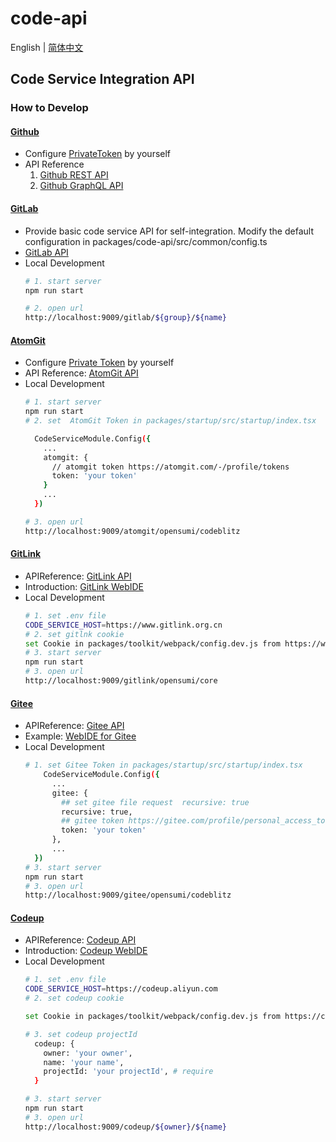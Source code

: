 # code-api
English | [简体中文](./README-zh_CN.md)
## Code Service Integration API

### How to Develop
#### [Github](https://github.com/)
- Configure [PrivateToken](https://github.com/settings/tokens/new?scopes=repo&description=codeblitz) by yourself
- API Reference
  1. [Github REST API](https://docs.github.com/rest)
  2. [Github GraphQL API](https://docs.github.com/graphql)
#### [GitLab](https://gitlab.cn/)
- Provide basic code service API for self-integration. Modify the default configuration in packages/code-api/src/common/config.ts
- [GitLab API](https://docs.gitlab.com/ee/api/)
- Local Development
  ```bash
  # 1. start server
  npm run start

  # 2. open url
  http://localhost:9009/gitlab/${group}/${name}
  ```

#### [AtomGit](https://atomgit.com/)
- Configure [Private Token](https://atomgit.com/-/profile/tokens) by yourself
- API Reference: [AtomGit API](https://docs.atomgit.com/category/api)
- Local Development
  ```bash
  # 1. start server
  npm run start
  # 2. set  AtomGit Token in packages/startup/src/startup/index.tsx 

    CodeServiceModule.Config({
      ...
      atomgit: {
        // atomgit token https://atomgit.com/-/profile/tokens
        token: 'your token'
      }
      ...
    })

  # 3. open url
  http://localhost:9009/atomgit/opensumi/codeblitz
  ```
#### [GitLink](https://www.gitlink.org.cn/)  
- APIReference: [GitLink API](https://www.gitlink.org.cn/docs/api#introduction)
- Introduction: [GitLink WebIDE](https://help.gitlink.org.cn/%E4%BB%A3%E7%A0%81%E5%BA%93%E7%AE%A1%E7%90%86/WebIDE)
- Local Development
  ```bash
  # 1. set .env file
  CODE_SERVICE_HOST=https://www.gitlink.org.cn
  # 2. set gitlnk cookie  
  set Cookie in packages/toolkit/webpack/config.dev.js from https://www.gitlink.org.cn response header
  # 3. start server
  npm run start
  # 3. open url
  http://localhost:9009/gitlink/opensumi/core
  ```

#### [Gitee](https://gitee.com/) 
- APIReference: [Gitee API](https://gitee.com/api/v5/swagger#/getV5ReposOwnerRepoStargazers?ex=no)
- Example: [WebIDE for Gitee](https://codeblitz.cloud.alipay.com/gitee/opensumi/codeblitz)
- Local Development
  ```bash
  # 1. set Gitee Token in packages/startup/src/startup/index.tsx
      CodeServiceModule.Config({
        ...
        gitee: {
          ## set gitee file request  recursive: true
          recursive: true,
          ## gitee token https://gitee.com/profile/personal_access_tokens
          token: 'your token'
        },
        ...
    })
  # 3. start server
  npm run start
  # 3. open url
  http://localhost:9009/gitee/opensumi/codeblitz
  ```

#### [Codeup](https://codeup.aliyun.com)
- APIReference: [Codeup API](https://help.aliyun.com/document_detail/2527054.html)
- Introduction: [Codeup WebIDE](https://mp.weixin.qq.com/s/CFrxYdFxbj53JRqGDqAH-A?poc_token=HI1nhWWjDV_9mGYXCa3tjkBesVjvosq1JYEiXo6m)
- Local Development
  ```bash
  # 1. set .env file
  CODE_SERVICE_HOST=https://codeup.aliyun.com
  # 2. set codeup cookie   
  
  set Cookie in packages/toolkit/webpack/config.dev.js from https://codeup.aliyun.com response header

  # 3. set codeup projectId
    codeup: {
      owner: 'your owner',
      name: 'your name',
      projectId: 'your projectId', # require
    }

  # 3. start server
  npm run start
  # 3. open url
  http://localhost:9009/codeup/${owner}/${name}

  ```
